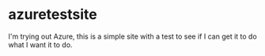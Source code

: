 azuretestsite
=============

I'm trying out Azure, this is a simple site with a test to see if I can get it to do what I want it to do.
